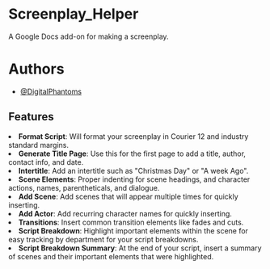 # Screenplay_Helper

A Google Docs add-on for making a screenplay.

# Authors

- [@DigitalPhantoms](https://github.com/DigitalPhantoms)

## Features

<li><b>Format Script</b>: Will format your screenplay in Courier 12 and industry standard margins.</li>
<li><b>Generate Title Page</b>: Use this for the first page to add a title, author, contact info, and date.</li>
<li><b>Intertitle</b>: Add an intertitle such as "Christmas Day" or "A week Ago".</li>
<li><b>Scene Elements</b>: Proper indenting for scene headings, and character actions, names, parentheticals, and dialogue.</li>
<li><b>Add Scene</b>: Add scenes that will appear multiple times for quickly inserting.</li>
<li><b>Add Actor</b>: Add recurring character names for quickly inserting.</li>
<li><b>Transitions</b>: Insert common transition elements like fades and cuts.</li>
<li><b>Script Breakdown</b>: Highlight important elements within the scene for easy tracking by department for your script breakdowns.</li>
<li><b>Script Breakdown Summary</b>: At the end of your script, insert a summary of scenes and their important elements that were highlighted.</li>
